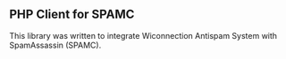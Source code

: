 ## PHP Client for SPAMC

This library was written to integrate Wiconnection Antispam System with SpamAssassin (SPAMC).
